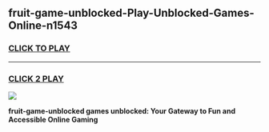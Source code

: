 
## fruit-game-unblocked-Play-Unblocked-Games-Online-n1543
<h3>
<a href="https://premium76.site?title=fruit-game-unblocked&ref=24A">CLICK TO PLAY</a></h3>
<hr>

<h3>
<a href="https://premium76.site?title=fruit-game-unblocked&ref=24A">CLICK 2 PLAY</a>
  
</h3>

<a href="https://premium76.site?title=fruit-game-unblocked&ref=24A"><img src="https://clearcache.store/games.png"></a>


**fruit-game-unblocked games unblocked: Your Gateway to Fun and Accessible Online Gaming**
